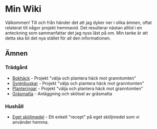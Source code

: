 # Min Wiki
Välkommen! Till och från händer det att jag dyker ner i olika ämnen, oftat relaterat till någor projekt hemmavid. Det resulterar nästan alltid i en anteckning som sammanfattar det jag nyss läst på om. Min tanke är att detta ska bli det nya stället för all den informationen.

## Ämnen

### Trädgård
- [Bokhäck](./tr%C3%A4dg%C3%A5rd/bokhäck/) - Projekt "välja och plantera häck mot granntomten"
- [Syrénbuskar](./tr%C3%A4dg%C3%A5rd/syrenbuskar/) - Projekt "välja och plantera häck mot granntomten"
- [Planteringar](./tr%C3%A4dg%C3%A5rd/planteringar/) - Projekt "välja och plantera häck mot granntomten"
- [Gräsmatta](./tr%C3%A4dg%C3%A5rd/gr%C3%A4smatta/) - Anläggning och skötsel av gräsmatta

### Hushåll
- [Eget sköljmedel](./hush%C3%A5ll/eget-sk%C3%B6ljmedel/) - Ett enkelt "recept" på eget sköljmedel som vi använder hemma.